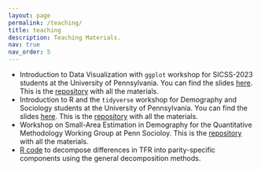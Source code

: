 ```yaml
---
layout: page
permalink: /teaching/
title: teaching
description: Teaching Materials.
nav: true
nav_order: 5
---
```



- Introduction to Data Visualization with `ggplot` workshop for SICSS-2023 students at the University of Pennsylvania. You can find the slides [here](https://htmlpreview.github.io/?https://github.com/eugeniopaglino/RDataViz/blob/main/SICSSDataViz.html#/). This is the [repository](https://github.com/eugeniopaglino/RDataViz) with all the materials.
- Introduction to R and the `tidyverse` workshop for Demography and Sociology students at the University of Pennsylvania. You can find the slides [here](https://htmlpreview.github.io/?https://github.com/eugeniopaglino/RWorkshopBase/blob/main/RWorkshopBase.html). This is the [repository](https://github.com/eugeniopaglino/RWorkshopBase) with all the materials.
- Workshop on Small-Area Estimation in Demography for the Quantitative Methodology Working Group at Penn Socioloy. This is the [repository](https://github.com/eugeniopaglino/qmwg_sme) with all the materials.
- [R code](https://github.com/eugeniopaglino/TFR-parity-age-decomp) to decompose differences in TFR into parity-specific components using the general decomposition methods.
